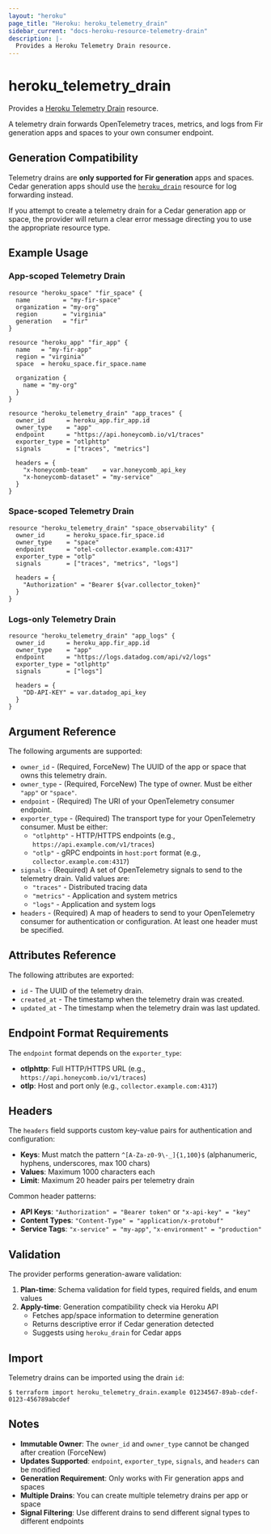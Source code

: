 ```yaml
---
layout: "heroku"
page_title: "Heroku: heroku_telemetry_drain"
sidebar_current: "docs-heroku-resource-telemetry-drain"
description: |-
  Provides a Heroku Telemetry Drain resource.
---
```


# heroku\_telemetry\_drain

Provides a [Heroku Telemetry Drain](https://devcenter.heroku.com/articles/platform-api-reference#telemetry-drain) resource.

A telemetry drain forwards OpenTelemetry traces, metrics, and logs from Fir generation apps and spaces to your own consumer endpoint.

## Generation Compatibility

Telemetry drains are **only supported for Fir generation** apps and spaces. Cedar generation apps should use the [`heroku_drain`](./drain.html) resource for log forwarding instead.

If you attempt to create a telemetry drain for a Cedar generation app or space, the provider will return a clear error message directing you to use the appropriate resource type.

## Example Usage

### App-scoped Telemetry Drain

```hcl
resource "heroku_space" "fir_space" {
  name         = "my-fir-space"
  organization = "my-org"
  region       = "virginia"
  generation   = "fir"
}

resource "heroku_app" "fir_app" {
  name   = "my-fir-app"
  region = "virginia"
  space  = heroku_space.fir_space.name
  
  organization {
    name = "my-org"
  }
}

resource "heroku_telemetry_drain" "app_traces" {
  owner_id      = heroku_app.fir_app.id
  owner_type    = "app"
  endpoint      = "https://api.honeycomb.io/v1/traces"
  exporter_type = "otlphttp"
  signals       = ["traces", "metrics"]
  
  headers = {
    "x-honeycomb-team"    = var.honeycomb_api_key
    "x-honeycomb-dataset" = "my-service"
  }
}
```

### Space-scoped Telemetry Drain

```hcl
resource "heroku_telemetry_drain" "space_observability" {
  owner_id      = heroku_space.fir_space.id
  owner_type    = "space"
  endpoint      = "otel-collector.example.com:4317"
  exporter_type = "otlp"
  signals       = ["traces", "metrics", "logs"]
  
  headers = {
    "Authorization" = "Bearer ${var.collector_token}"
  }
}
```

### Logs-only Telemetry Drain

```hcl
resource "heroku_telemetry_drain" "app_logs" {
  owner_id      = heroku_app.fir_app.id
  owner_type    = "app"
  endpoint      = "https://logs.datadog.com/api/v2/logs"
  exporter_type = "otlphttp"
  signals       = ["logs"]
  
  headers = {
    "DD-API-KEY" = var.datadog_api_key
  }
}
```

## Argument Reference

The following arguments are supported:

* `owner_id` - (Required, ForceNew) The UUID of the app or space that owns this telemetry drain.
* `owner_type` - (Required, ForceNew) The type of owner. Must be either `"app"` or `"space"`.
* `endpoint` - (Required) The URI of your OpenTelemetry consumer endpoint.
* `exporter_type` - (Required) The transport type for your OpenTelemetry consumer. Must be either:
  * `"otlphttp"` - HTTP/HTTPS endpoints (e.g., `https://api.example.com/v1/traces`)
  * `"otlp"` - gRPC endpoints in `host:port` format (e.g., `collector.example.com:4317`)
* `signals` - (Required) A set of OpenTelemetry signals to send to the telemetry drain. Valid values are:
  * `"traces"` - Distributed tracing data
  * `"metrics"` - Application and system metrics
  * `"logs"` - Application and system logs
* `headers` - (Required) A map of headers to send to your OpenTelemetry consumer for authentication or configuration. At least one header must be specified.

## Attributes Reference

The following attributes are exported:

* `id` - The UUID of the telemetry drain.
* `created_at` - The timestamp when the telemetry drain was created.
* `updated_at` - The timestamp when the telemetry drain was last updated.

## Endpoint Format Requirements

The `endpoint` format depends on the `exporter_type`:

* **otlphttp**: Full HTTP/HTTPS URL (e.g., `https://api.honeycomb.io/v1/traces`)
* **otlp**: Host and port only (e.g., `collector.example.com:4317`)

## Headers

The `headers` field supports custom key-value pairs for authentication and configuration:

* **Keys**: Must match the pattern `^[A-Za-z0-9\-_]{1,100}$` (alphanumeric, hyphens, underscores, max 100 chars)
* **Values**: Maximum 1000 characters each
* **Limit**: Maximum 20 header pairs per telemetry drain

Common header patterns:
* **API Keys**: `"Authorization" = "Bearer token"` or `"x-api-key" = "key"`
* **Content Types**: `"Content-Type" = "application/x-protobuf"`
* **Service Tags**: `"x-service" = "my-app"`, `"x-environment" = "production"`

## Validation

The provider performs generation-aware validation:

1. **Plan-time**: Schema validation for field types, required fields, and enum values
2. **Apply-time**: Generation compatibility check via Heroku API
   * Fetches app/space information to determine generation
   * Returns descriptive error if Cedar generation detected
   * Suggests using `heroku_drain` for Cedar apps

## Import

Telemetry drains can be imported using the drain `id`:

```
$ terraform import heroku_telemetry_drain.example 01234567-89ab-cdef-0123-456789abcdef
```

## Notes

* **Immutable Owner**: The `owner_id` and `owner_type` cannot be changed after creation (ForceNew)
* **Updates Supported**: `endpoint`, `exporter_type`, `signals`, and `headers` can be modified
* **Generation Requirement**: Only works with Fir generation apps and spaces
* **Multiple Drains**: You can create multiple telemetry drains per app or space
* **Signal Filtering**: Use different drains to send different signal types to different endpoints
